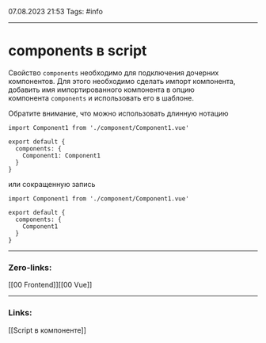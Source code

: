 07.08.2023 21:53
Tags: #info 

---
# components в script

Свойство `components` необходимо для подключения дочерних компонентов. Для этого необходимо сделать импорт компонента, добавить имя импортированного компонента в опцию компонента `components` и использовать его в шаблоне.

Обратите внимание, что можно использовать длинную нотацию

```
import Component1 from './component/Component1.vue'

export default {
  components: {
    Component1: Component1
  }
}
```

или сокращенную запись

```
import Component1 from './component/Component1.vue'

export default {
  components: {
    Component1
  }
}
```

---
### Zero-links:
[[00 Frontend]][[00 Vue]]

---
### Links:
[[Script в компоненте]]